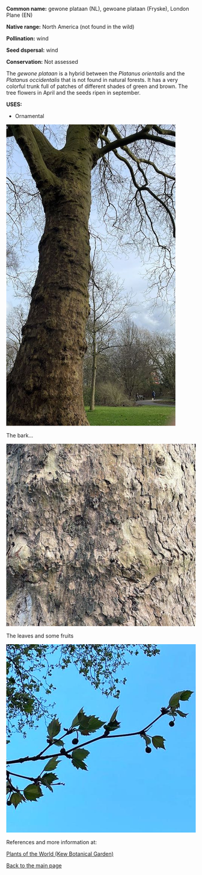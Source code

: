 **Common name:** gewone plataan (NL), gewoane plataan (Fryske), London Plane (EN)


<!--more-->
**Native range:** North America (not found in the wild)

**Pollination:** wind

**Seed dspersal:** wind

**Conservation:** Not assessed

The _gewone plataan_ is a hybrid between the _Platanus orientalis_ and the _Platanus occidentalis_ that is not found in natural forests. It has a very colorful trunk full of patches of different shades of green and brown. The tree flowers in April and the seeds ripen in september.

**USES:**

- Ornamental

![Platanus x hispanica](https://raw.githubusercontent.com/carolxgl/TreeLibrary/gh-pages/images/plahis.jpeg)

The bark...

![Platanus x hispanica](https://raw.githubusercontent.com/carolxgl/TreeLibrary/gh-pages/images/plahisB.jpeg)

The leaves and some fruits

![Platanus x hispanica](https://raw.githubusercontent.com/carolxgl/TreeLibrary/gh-pages/images/plahisL.jpeg)


References and more information at:

[Plants of the World (Kew Botanical Garden)](https://powo.science.kew.org/taxon/urn:lsid:ipni.org:names:685854-1)

[Back to the main page](https://carolxgl.github.io/TreeLibrary/)
